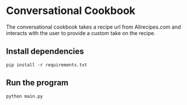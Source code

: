 # Conversational Cookbook
The conversational cookbook takes a recipe url from Allrecipes.com and interacts with the user to provide a custom take on the recipe.

## Install dependencies
```
pip install -r requirements.txt
```

## Run the program
```
python main.py
```
